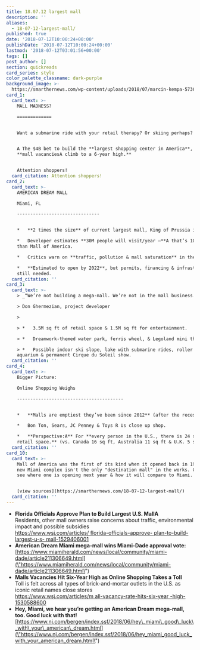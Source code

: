 ```yaml
---
title: 18.07.12 largest mall
description: ''
aliases:
  - 18-07-12-largest-mall/
published: true
date: '2018-07-12T10:00:24+00:00'
publishDate: '2018-07-12T10:00:24+00:00'
lastmod: '2018-07-12T03:01:56+00:00'
tags: []
post_author: []
section: quickreads
card_series: style
color_palette_classname: dark-purple
background_image: >-
  https://smarthernews.com/wp-content/uploads/2018/07/marcin-kempa-573656-unsplash-scaled.jpg
card_1:
  card_text: >-
    MALL MADNESS?

    =============


    Want a submarine ride with your retail therapy? Or skiing perhaps?


    A The $4B bet to build the **largest shopping center in America**, even as
    **mall vacanciesA climb to a 6-year high.**


    Attention shoppers!
  card_citation: Attention shoppers!
card_2:
  card_text: >-
    AMERICAN DREAM MALL  

    Miami, FL

    -------------------------------


    *   **2 times the size** of current largest mall, King of Prussia in PA.

    *   Developer estimates **30M people will visit/year –**A that’s 10M less
    than Mall of America.

    *   Critics warn on **traffic, pollution & mall saturation** in the area.

    *   **Estimated to open by 2022**, but permits, financing & infrastructure
    still needed.
  card_citation: ''
card_3:
  card_text: >-
    > _“We’re not building a mega-mall. We’re not in the mall business.”_  

    > Don Ghermezian, project developer

    > 

    > *   3.5M sq ft of retail space & 1.5M sq ft for entertainment.

    > *   Dreamwork-themed water park, ferris wheel, & Legoland mini theme park.

    > *   Possible indoor ski slope, lake with submarine rides, roller coaster,
    aquarium & permanent Cirque du Soleil show.
  card_citation: ''
card_4:
  card_text: >-
    Bigger Picture:  

    Online Shopping Weighs

    ----------------------------------------


    *   **Malls are emptiest they’ve been since 2012** (after the recession).

    *   Bon Ton, Sears, JC Penney & Toys R Us close up shop.

    *   **Perspective:A** For **every person in the U.S., there is 24 sq ft of
    retail space.** (vs. Canada 16 sq ft, Australia 11 sq ft & U.K. 5 sq ft)
  card_citation: ''
card_10:
  card_text: >-
    Mall of America was the first of its kind when it opened back in 1992. This
    new Miami complex isn't the only "destination mall" in the works. Click to
    see where one is opening next year & how it will compare to Miami.


    [view sources](https://smarthernews.com/18-07-12-largest-mall/)
  card_citation: ''
---
```

*   **Florida Officials Approve Plan to Build Largest U.S. MallA**  
    Residents, other mall owners raise concerns about traffic, environmental impact and possible subsidies  
    [https://www.wsj.com/articles/ florida-officials-approve- plan-to-build-largest-u-s- mall-1529406001](\"https://www.wsj.com/articles/)
*   **American Dream Miami mega-mall wins Miami-Dade approval vote:**  
    [https://www.miamiherald.com/news/local/community/miami-dade/article211306649.html](\"https://www.miamiherald.com/news/local/community/miami-dade/article211306649.html\")
*   **Malls Vacancies Hit Six-Year High as Online Shopping Takes a Toll**  
    Toll is felt across all types of brick-and-mortar outlets in the U.S. as iconic retail names close stores  
    [https://www.wsj.com/articles/m all-vacancy-rate-hits-six-year -high-1530588600](\"https://www.wsj.com/articles/m)
*   **Hey, Miami, we hear you’re getting an American Dream mega-mall, too. Good luck with that!**  
    [https://www.nj.com/bergen/index.ssf/2018/06/hey\_miami\_good\_luck\_with\_your\_american\_dream.html](\"https://www.nj.com/bergen/index.ssf/2018/06/hey_miami_good_luck_with_your_american_dream.html\")
